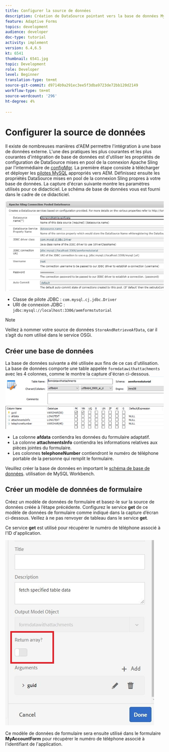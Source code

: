 ```yaml
---
title: Configurer la source de données
description: Création de DataSource pointant vers la base de données MySQL
feature: Adaptive Forms
topics: development
audience: developer
doc-type: tutorial
activity: implement
version: 6.4,6.5
kt: 6541
thumbnail: 6541.jpg
topic: Development
role: Developer
level: Beginner
translation-type: tm+mt
source-git-commit: d9714b9a291ec3ee5f3dba9723de72bb120d2149
workflow-type: tm+mt
source-wordcount: '296'
ht-degree: 4%

---
```



# Configurer la source de données

Il existe de nombreuses manières d&#39;AEM permettre l&#39;intégration à une base de données externe. L&#39;une des pratiques les plus courantes et les plus courantes d&#39;intégration de base de données est d&#39;utiliser les propriétés de configuration de DataSource mises en pool de la connexion Apache Sling par l&#39;intermédiaire de [configMgr](http://localhost:4502/system/console/configMgr).
La première étape consiste à télécharger et déployer les [pilotes MySQL](https://mvnrepository.com/artifact/mysql/mysql-connector-java) appropriés vers AEM.
Définissez ensuite les propriétés DataSource mises en pool de la connexion Sling propres à votre base de données. La capture d&#39;écran suivante montre les paramètres utilisés pour ce didacticiel. Le schéma de base de données vous est fourni dans le cadre de ce didacticiel.

![source de données](assets/data-source.JPG)


* Classe de pilote JDBC : `com.mysql.cj.jdbc.Driver`
* URI de connexion JDBC : `jdbc:mysql://localhost:3306/aemformstutorial`

>[!NOTE]
>Veillez à nommer votre source de données `StoreAndRetrieveAfData`, car il s’agit du nom utilisé dans le service OSGi.


## Créer une base de données


La base de données suivante a été utilisée aux fins de ce cas d&#39;utilisation. La base de données comporte une table appelée `formdatawithattachments` avec les 4 colonnes, comme le montre la capture d&#39;écran ci-dessous.
![base de données](assets/table-schema.JPG)

* La colonne **afdata** contiendra les données du formulaire adaptatif.
* La colonne **attachmentsInfo** contiendra les informations relatives aux pièces jointes du formulaire.
* Les colonnes **telephoneNumber** contiendront le numéro de téléphone portable de la personne qui remplit le formulaire.

Veuillez créer la base de données en important le [schéma de base de données](assets/data-base-schema.sql).
utilisation de MySQL Workbench.

## Créer un modèle de données de formulaire

Créez un modèle de données de formulaire et basez-le sur la source de données créée à l’étape précédente.
Configurez le service **get** de ce modèle de données de formulaire comme indiqué dans la capture d’écran ci-dessous.
Veillez à ne pas renvoyer de tableau dans le service **get**.

Ce service **get** est utilisé pour récupérer le numéro de téléphone associé à l&#39;ID d&#39;application.

![get-service](assets/get-service.JPG)

Ce modèle de données de formulaire sera ensuite utilisé dans le formulaire **MyAccountForm** pour récupérer le numéro de téléphone associé à l&#39;identifiant de l&#39;application.
